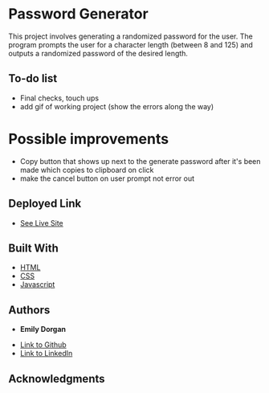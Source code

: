 # Password Generator

This project involves generating a randomized password for the user. The program prompts the user for a character length (between 8 and 125) and outputs a randomized password of the desired length.

## To-do list

* Final checks, touch ups
* add gif of working project (show the errors along the way)

# Possible improvements

* Copy button that shows up next to the generate password after it's been made which copies to clipboard on click
* make the cancel button on user prompt not error out

## Deployed Link

* [See Live Site](https://emdorgan.github.io/password-generator/)


## Built With

* [HTML](https://developer.mozilla.org/en-US/docs/Web/HTML)
* [CSS](https://developer.mozilla.org/en-US/docs/Web/CSS)
* [Javascript](https://developer.mozilla.org/en-US/docs/Web/JavaScript)


## Authors

* **Emily Dorgan** 

- [Link to Github](https://github.com/emdorgan)
- [Link to LinkedIn](https://www.linkedin.com/in/emily-dorgan/)

## Acknowledgments
